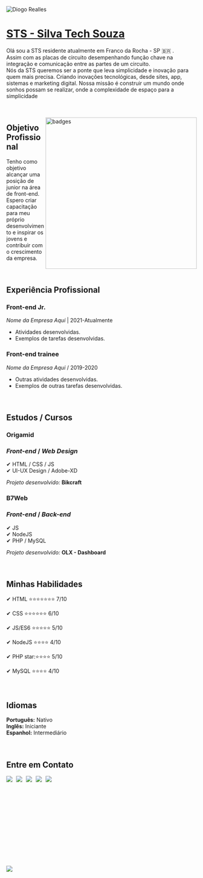 ![Diogo Realles](./img/banner-02.png)


# <b>[STS - Silva Tech Souza](https://silvatechsouza.com.br)</b>
Olá sou a STS residente atualmente em Franco da Rocha - SP 🇧🇷 .<br>
Assim com as placas de circuito desempenhando função chave na integração e comunicação entre as partes de um circuito.<br> Nós da STS queremos ser a ponte que leva simplicidade e inovação para quem mais precisa. Criando inovações tecnológicas, desde sites, app, sistemas e marketing digital. Nossa missão é construir um mundo onde sonhos possam se realizar, onde a complexidade de espaço para a simplicidade<br><br><br>



<img src="./img/ui.png" min-width="400px" max-width="400px" width="400px" align="right" alt="badges">

## <b>Objetivo Profissional</b>
Tenho como objetivo alcançar uma posição de junior na área de front-end. Espero criar capacitação para  meu próprio desenvolvimento e inspirar os jovens e contribuir com o crescimento da empresa.<br><br><br>


## <b>Experiência Profissional</b>
### **Front-end Jr.**<br>
_Nome da Empresa Aqui_ | 2021-Atualmente<br>
* Atividades desenvolvidas.
* Exemplos de tarefas desenvolvidas.

### **Front-end trainee**<br>
_Nome da Empresa Aqui_ / 2019-2020<br>
* Outras atividades desenvolvidas.
* Exemplos de outras tarefas desenvolvidas.<br><br><br>


## <b>Estudos / Cursos</b>
### <b>Origamid</b>
### _Front-end_ / _Web Design_
✔ HTML / CSS / JS<br>
✔ UI-UX Design / Adobe-XD<br>

_Projeto desenvolvido:_ <b>Bikcraft</b>

### <b>B7Web</b>
### _Front-end_ / _Back-end_
✔ JS<br>
✔ NodeJS<br>
✔ PHP / MySQL<br>

_Projeto desenvolvido:_ <b>OLX - Dashboard</b><br><br><br>


## <b>Minhas Habilidades</b>
✔ HTML :star::star::star::star::star::star::star: 7/10<br>

✔ CSS :star::star::star::star::star::star: 6/10<br>

✔ JS/ES6 :star::star::star::star::star: 5/10<br>

✔ NodeJS :star::star::star::star: 4/10<br>

✔ PHP star::star::star::star::star: 5/10<br>

✔ MySQL :star::star::star::star: 4/10<br><br><br>


## <b>Idiomas</b>
<b>Português:</b> Nativo<br>
<b>Inglês:</b> Iniciante<br>
<b>Espanhol:</b> Intermediário<br><br><br>


## <b>Entre em Contato<b>
<a href="www.silvatechsouza.com.br" target="_blank"><img src="https://img.shields.io/badge/SITE-www.silvatechsouza.com.br-black?style=for-the-badge"></a> &nbsp;
<a href="https://api.whatsapp.com/send?phone=5511911601652&text=DiretodoGit" target="_blank"><img src="https://img.shields.io/badge/WHATSAPP-(11)91160-1652--success/?style=for-the-badge&logo=whatsapp&logoColor=success"></a> &nbsp;
<a href="https://www.facebook.com/silvatechsouza" target="_blank"><img src="https://img.shields.io/badge/Facebook-/softwarealles-%230077B5?style=for-the-badge&logo=facebook&logoColor=international"></a> &nbsp;
<a href="mailto: comercial.sts@silvatechsouza.com.br"><img src="https://img.shields.io/badge/Email-comercial.sts@silvatechsouza.com.br-lightgrey?style=for-the-badge&logo=Gmail&logoColor=white"></a> &nbsp;
<a href="mailto: comercial.sts@silvatechsouza.com.br"><img src="https://img.shields.io/badge/Linkedin-@SEU_LINKEDIN_AQUI-blue?style=for-the-badge&logo=Linkedin&logoColor=white"></a> &nbsp;

<br><br><br><br><br><br><br><br><br><br><br><br><a href="https://silvatechsouza.com.br"><img src="https://silvatechsouza.com.br"></a> &nbsp;
